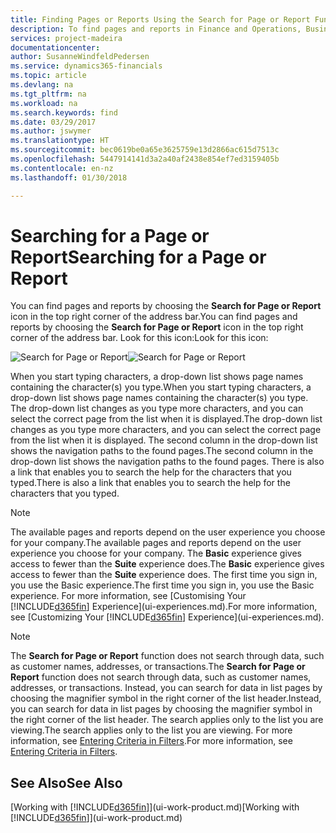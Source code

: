 ```yaml
---
title: Finding Pages or Reports Using the Search for Page or Report Function | Microsoft Docs
description: To find pages and reports in Finance and Operations, Business edition , you can use the Search for Page or Report feature.
services: project-madeira
documentationcenter: 
author: SusanneWindfeldPedersen
ms.service: dynamics365-financials
ms.topic: article
ms.devlang: na
ms.tgt_pltfrm: na
ms.workload: na
ms.search.keywords: find
ms.date: 03/29/2017
ms.author: jswymer
ms.translationtype: HT
ms.sourcegitcommit: bec0619be0a65e3625759e13d2866ac615d7513c
ms.openlocfilehash: 5447914141d3a2a40af2438e854ef7ed3159405b
ms.contentlocale: en-nz
ms.lasthandoff: 01/30/2018

---
```

# <a name="searching-for-a-page-or-report"></a><span data-ttu-id="e9dff-103">Searching for a Page or Report</span><span class="sxs-lookup"><span data-stu-id="e9dff-103">Searching for a Page or Report</span></span>
<span data-ttu-id="e9dff-104">You can find pages and reports by choosing the **Search for Page or Report** icon in the top right corner of the address bar.</span><span class="sxs-lookup"><span data-stu-id="e9dff-104">You can find pages and reports by choosing the **Search for Page or Report** icon in the top right corner of the address bar.</span></span> <span data-ttu-id="e9dff-105">Look for this icon:</span><span class="sxs-lookup"><span data-stu-id="e9dff-105">Look for this icon:</span></span>

<span data-ttu-id="e9dff-106">![Search for Page or Report](media/ui-search/search.png "Search for Page or Report")</span><span class="sxs-lookup"><span data-stu-id="e9dff-106">![Search for Page or Report](media/ui-search/search.png "Search for Page or Report")</span></span>

<span data-ttu-id="e9dff-107">When you start typing characters, a drop-down list shows page names containing the character(s) you type.</span><span class="sxs-lookup"><span data-stu-id="e9dff-107">When you start typing characters, a drop-down list shows page names containing the character(s) you type.</span></span> <span data-ttu-id="e9dff-108">The drop-down list changes as you type more characters, and you can select the correct page from the list when it is displayed.</span><span class="sxs-lookup"><span data-stu-id="e9dff-108">The drop-down list changes as you type more characters, and you can select the correct page from the list when it is displayed.</span></span> <span data-ttu-id="e9dff-109">The second column in the drop-down list shows the navigation paths to the found pages.</span><span class="sxs-lookup"><span data-stu-id="e9dff-109">The second column in the drop-down list shows the navigation paths to the found pages.</span></span> <span data-ttu-id="e9dff-110">There is also a link that enables you to search the help for the characters that you typed.</span><span class="sxs-lookup"><span data-stu-id="e9dff-110">There is also a link that enables you to search the help for the characters that you typed.</span></span>

> [!NOTE]  
>   <span data-ttu-id="e9dff-111">The available pages and reports depend on the user experience you choose for your company.</span><span class="sxs-lookup"><span data-stu-id="e9dff-111">The available pages and reports depend on the user experience you choose for your company.</span></span> <span data-ttu-id="e9dff-112">The **Basic** experience gives access to fewer than the **Suite** experience does.</span><span class="sxs-lookup"><span data-stu-id="e9dff-112">The **Basic** experience gives access to fewer than the **Suite** experience does.</span></span> <span data-ttu-id="e9dff-113">The first time you sign in, you use the Basic experience.</span><span class="sxs-lookup"><span data-stu-id="e9dff-113">The first time you sign in, you use the Basic experience.</span></span> <span data-ttu-id="e9dff-114">For more information, see [Customising Your  [!INCLUDE[d365fin](includes/d365fin_md.md)] Experience](ui-experiences.md).</span><span class="sxs-lookup"><span data-stu-id="e9dff-114">For more information, see [Customizing Your  [!INCLUDE[d365fin](includes/d365fin_md.md)] Experience](ui-experiences.md).</span></span>

> [!NOTE]  
>   <span data-ttu-id="e9dff-115">The **Search for Page or Report** function does not search through data, such as customer names, addresses, or transactions.</span><span class="sxs-lookup"><span data-stu-id="e9dff-115">The **Search for Page or Report** function does not search through data, such as customer names, addresses, or transactions.</span></span> <span data-ttu-id="e9dff-116">Instead, you can search for data in list pages by choosing the magnifier symbol in the right corner of the list header.</span><span class="sxs-lookup"><span data-stu-id="e9dff-116">Instead, you can search for data in list pages by choosing the magnifier symbol in the right corner of the list header.</span></span> <span data-ttu-id="e9dff-117">The search applies only to the list you are viewing.</span><span class="sxs-lookup"><span data-stu-id="e9dff-117">The search applies only to the list you are viewing.</span></span> <span data-ttu-id="e9dff-118">For more information, see [Entering Criteria in Filters](ui-enter-criteria-filters.md).</span><span class="sxs-lookup"><span data-stu-id="e9dff-118">For more information, see [Entering Criteria in Filters](ui-enter-criteria-filters.md).</span></span>

## <a name="see-also"></a><span data-ttu-id="e9dff-119">See Also</span><span class="sxs-lookup"><span data-stu-id="e9dff-119">See Also</span></span>
<span data-ttu-id="e9dff-120">[Working with [!INCLUDE[d365fin](includes/d365fin_md.md)]](ui-work-product.md)</span><span class="sxs-lookup"><span data-stu-id="e9dff-120">[Working with [!INCLUDE[d365fin](includes/d365fin_md.md)]](ui-work-product.md)</span></span>

